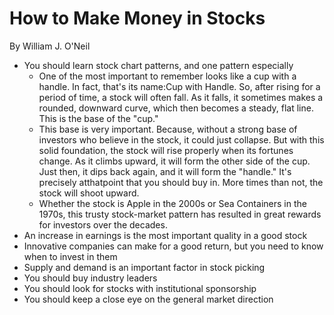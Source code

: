 # How to Make Money in Stocks

By William J. O'Neil

- You should learn stock chart patterns, and one pattern especially
  - One of the most important to remember looks like a cup with a handle. In fact, that's its name:Cup with Handle. So, after rising for a period of time, a stock will often fall. As it falls, it sometimes makes a rounded, downward curve, which then becomes a steady, flat line. This is the base of the "cup."
  - This base is very important. Because, without a strong base of investors who believe in the stock, it could just collapse. But with this solid foundation, the stock will rise properly when its fortunes change. As it climbs upward, it will form the other side of the cup. Just then, it dips back again, and it will form the "handle." It's precisely atthatpoint that you should buy in. More times than not, the stock will shoot upward.
  - Whether the stock is Apple in the 2000s or Sea Containers in the 1970s, this trusty stock-market pattern has resulted in great rewards for investors over the decades.
- An increase in earnings is the most important quality in a good stock
- Innovative companies can make for a good return, but you need to know when to invest in them
- Supply and demand is an important factor in stock picking
- You should buy industry leaders
- You should look for stocks with institutional sponsorship
- You should keep a close eye on the general market direction
